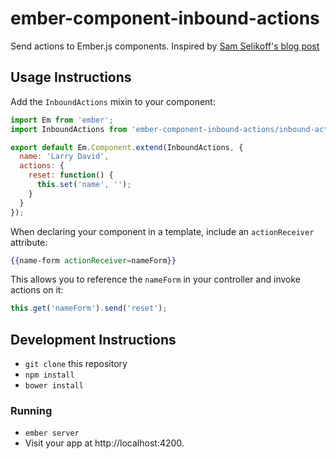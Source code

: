 # ember-component-inbound-actions

Send actions to Ember.js components. Inspired by [Sam Selikoff's blog post](http://www.samselikoff.com/blog/2014/05/16/getting-ember-components-to-respond-to-actions/)

## Usage Instructions

Add the `InboundActions` mixin to your component:

```javascript
import Em from 'ember';
import InboundActions from 'ember-component-inbound-actions/inbound-actions';

export default Em.Component.extend(InboundActions, {
  name: 'Larry David',
  actions: {
    reset: function() {
      this.set('name', '');
    }
  }
});
```

When declaring your component in a template, include an `actionReceiver` attribute:

```handlebars
{{name-form actionReceiver=nameForm}}
```

This allows you to reference the `nameForm` in your controller and invoke actions on it:

```javascript
this.get('nameForm').send('reset');
```

## Development Instructions

* `git clone` this repository
* `npm install`
* `bower install`

### Running

* `ember server`
* Visit your app at http://localhost:4200.
